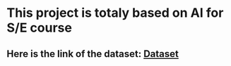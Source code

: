 # This project is totaly based on AI for S/E course
## Here is the link of the dataset: [Dataset](https://drive.google.com/drive/folders/100X2rtYo3oV4Rt9cPjkDi3z2hU9_csr7?usp=sharing)


